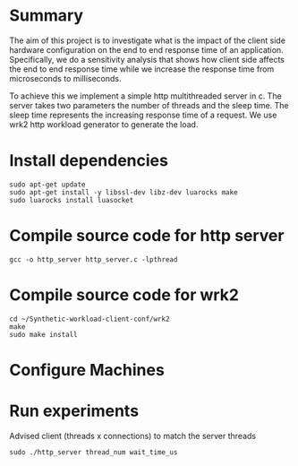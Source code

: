 # Summary

The aim of this project is to investigate what is the impact of the client side hardware configuration on the end to end response time of an application. Specifically, we do a sensitivity analysis that shows how client side affects the end to end response time while we increase the response time from microseconds to milliseconds. 

To achieve this we implement a simple http multithreaded server in c. The server takes two parameters the number of threads and the sleep time. The sleep time represents the increasing response time of a request. We use wrk2 http workload generator to generate the load.

# Install dependencies

```
sudo apt-get update
sudo apt-get install -y libssl-dev libz-dev luarocks make 
sudo luarocks install luasocket
```

# Compile source code for http server

```
gcc -o http_server http_server.c -lpthread
```

# Compile source code for wrk2
```
cd ~/Synthetic-workload-client-conf/wrk2
make
sudo make install
```

# Configure Machines


# Run experiments

Advised client (threads x connections) to match the server threads
```
sudo ./http_server thread_num wait_time_us

```